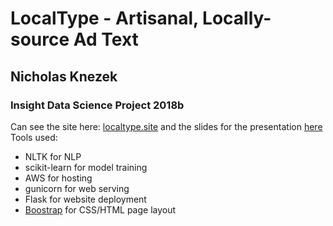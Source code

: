# LocalType - Artisanal, Locally-source Ad Text
## Nicholas Knezek
### Insight Data Science Project 2018b
Can see the site here: [localtype.site](localtype.site)
and the slides for the presentation [here](https://docs.google.com/presentation/d/18323byIxjis8nfOmmxqhkvgOed86dMXiw7oYONupWqU)
Tools used:
* NLTK for NLP
* scikit-learn for model training 
* AWS for hosting
* gunicorn for web serving
* Flask for website deployment 
* [Boostrap](http://getbootstrap.com/) for CSS/HTML page layout
